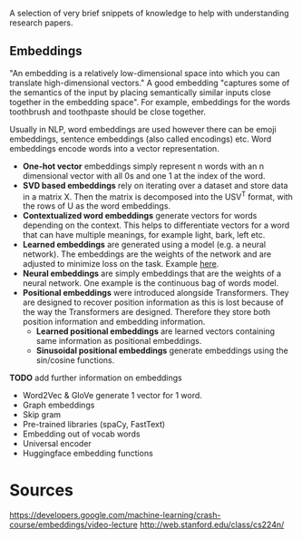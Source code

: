 A selection of very brief snippets of knowledge to help with understanding research papers. 

## Embeddings

"An embedding is a relatively low-dimensional space into which you can translate high-dimensional vectors." 
A good embedding "captures some of the semantics of the input by placing semantically similar inputs close together in the embedding space".
For example, embeddings for the words toothbrush and toothpaste should be close together.

Usually in NLP, word embeddings are used however there can be emoji embeddings, sentence embeddings (also called encodings) etc. 
Word embeddings encode words into a vector representation.

* **One-hot vector** embeddings simply represent n words with an n dimensional vector with all 0s and one 1 at the index of the word.
* **SVD based embeddings** rely on iterating over a dataset and store data in a matrix X. 
Then the matrix is decomposed into the USV<sup>T</sup> format, with the rows of U as the word embeddings.
* **Contextualized word embeddings** generate vectors for words depending on the context. 
This helps to differentiate vectors for a word that can have multiple meanings, for example light, bark, left etc.
* **Learned embeddings** are generated using a model (e.g. a neural network). 
The embeddings are the weights of the network and are adjusted to minimize loss on the task. Example [here](https://colab.research.google.com/notebooks/mlcc/intro_to_sparse_data_and_embeddings.ipynb).
* **Neural embeddings** are simply embeddings that are the weights of a neural network. One example is the continuous bag of words model.
* **Positional embeddings** were introduced alongside Transformers. 
They are designed to recover position information as this is lost because of the way the Transformers are designed.
Therefore they store both position information and embedding information.
  * **Learned positional embeddings** are learned vectors containing same information as positional embeddings.
  * **Sinusoidal positional embeddings** generate embeddings using the sin/cosine functions. 
  
**TODO** add further information on embeddings
* Word2Vec & GloVe generate 1 vector for 1 word.
* Graph embeddings
* Skip gram
* Pre-trained libraries (spaCy, FastText)
* Embedding out of vocab words
* Universal encoder
* Huggingface embedding functions




# Sources

https://developers.google.com/machine-learning/crash-course/embeddings/video-lecture
http://web.stanford.edu/class/cs224n/

